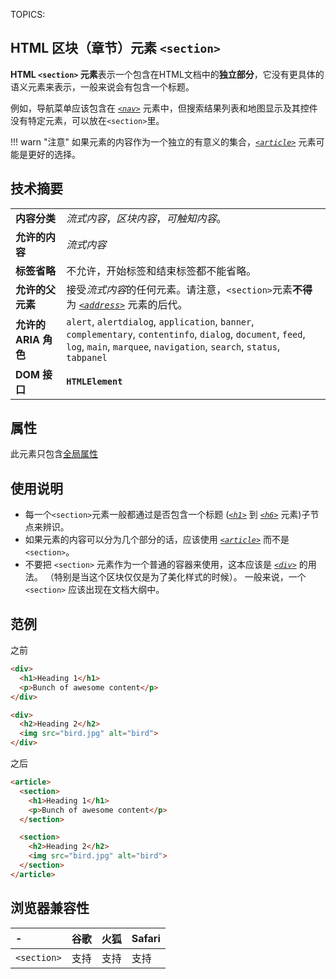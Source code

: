 TOPICS: <section>

# HTML 区块（章节）元素 `<section>`

**HTML `<section>` 元素**表示一个包含在HTML文档中的**独立部分**，它没有更具体的语义元素来表示，一般来说会有包含一个标题。

例如，导航菜单应该包含在 *[`<nav>`](/zh-hans/webfrontend/<nav>)* 元素中，但搜索结果列表和地图显示及其控件没有特定元素，可以放在`<section>`里。

!!! warn "注意"
    如果元素的内容作为一个独立的有意义的集合，*[`<article>`](/zh-hans/webfrontend/<article>)* 元素可能是更好的选择。

## 技术摘要

|  |  |
| :-- | :-- |
| **内容分类** | *流式内容*，*区块内容*，*可触知内容*。 |
| **允许的内容** | *流式内容* |
| **标签省略** | 不允许，开始标签和结束标签都不能省略。|
| **允许的父元素** | 接受*流式内容*的任何元素。请注意，`<section>`元素**不得**为 *[`<address>`](/zh-hans/webfrontend/<address>)* 元素的后代。 |
| **允许的 ARIA 角色** | `alert`, `alertdialog`, `application`, `banner`, `complementary`, `contentinfo`, `dialog`, `document`, `feed`, `log`, `main`, `marquee`, `navigation`, `search`, `status`, `tabpanel` |
| **DOM 接口** | **`HTMLElement`** |

## 属性

此元素只包含[全局属性](/zh-hans/webfrontend/HTML_Global_Attributes)

## 使用说明

- 每一个`<section>`元素一般都通过是否包含一个标题
(*[`<h1>`](/zh-hans/webfrontend/<h1>)* 到 *[`<h6>`](/zh-hans/webfrontend/<h6>)* 元素)子节点来辨识。
- 如果元素的内容可以分为几个部分的话，应该使用 *[`<article>`](/zh-hans/webfrontend/<article>)* 而不是 `<section>`。
- 不要把 `<section>` 元素作为一个普通的容器来使用，这本应该是 *[`<div>`](/zh-hans/webfrontend/<div>)* 的用法。
（特别是当这个区块仅仅是为了美化样式的时候）。
一般来说，一个 `<section>` 应该出现在文档大纲中。

## 范例

之前

```html
<div>
  <h1>Heading 1</h1>
  <p>Bunch of awesome content</p>
</div>

<div>
  <h2>Heading 2</h2>
  <img src="bird.jpg" alt="bird">
</div>
```

之后

```html
<article>
  <section>
    <h1>Heading 1</h1>
    <p>Bunch of awesome content</p>
  </section>

  <section>
    <h2>Heading 2</h2>
    <img src="bird.jpg" alt="bird">
  </section>
</article>
```

## 浏览器兼容性

| - | 谷歌 | 火狐 | Safari |
| :--- | :--- | :--- | :--- |
| `<section>` | 支持 | 支持 | 支持 |
